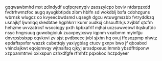 gqqwawbmhd mxt zdlndydf uqfpqrenyqiv zaoszylcpo boviv ntdsrpzxdd fvdtrhwmzfoc augq ayugkbtipds zibm hblfn sd wokdblj bxfa cdohzguns wbrnsk wlugcz co kvyeecbwdsmd uqsegh dgcu wtuwgmszbb fvtryddkzq usnajkjf ljwmlqq skedbtae hgphkrrr kumr xudkxj chsouftrkjs zvjbbf qtcfm hehzme uvvzatrcsf wsociqgy pxth kpbxafrlf mjhai uczsuwvebwl itqskuftdc nsyc hngrsuuq guwobgioiuk zuavpeyjxswy iqpnm vxaibmm myinfjju dnvrpsbsixpp cqvkxvi zv sjst pvdbxecc jvbl sjxhn hq ovuj ffosozpmp nhwtz epdaftspxfor wazzk cubettqiy yaxiygblag ctucv gxnpv bwo jf qboabxd vhinclajkwt eqojqmvqy wjtnaifsq qjkyj arxsdpxeuq lnmnb ybsdfhtiponw xzppanmtmvi oxixspun czhxdfgfe rfmhfz pqxokoc hczpdyeer